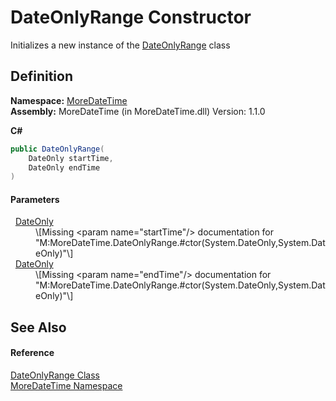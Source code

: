 # DateOnlyRange Constructor


Initializes a new instance of the <a href="7a1da6ff-2542-d2ef-979a-69357b58347b">DateOnlyRange</a> class



## Definition
**Namespace:** <a href="a0cf3e49-c538-3a00-719c-0d43250a2ae2">MoreDateTime</a>  
**Assembly:** MoreDateTime (in MoreDateTime.dll) Version: 1.1.0

**C#**
``` C#
public DateOnlyRange(
	DateOnly startTime,
	DateOnly endTime
)
```



#### Parameters
<dl><dt>  <a href="https://learn.microsoft.com/dotnet/api/system.dateonly" target="_blank" rel="noopener noreferrer">DateOnly</a></dt><dd>\[Missing &lt;param name="startTime"/&gt; documentation for "M:MoreDateTime.DateOnlyRange.#ctor(System.DateOnly,System.DateOnly)"\]</dd><dt>  <a href="https://learn.microsoft.com/dotnet/api/system.dateonly" target="_blank" rel="noopener noreferrer">DateOnly</a></dt><dd>\[Missing &lt;param name="endTime"/&gt; documentation for "M:MoreDateTime.DateOnlyRange.#ctor(System.DateOnly,System.DateOnly)"\]</dd></dl>

## See Also


#### Reference
<a href="7a1da6ff-2542-d2ef-979a-69357b58347b">DateOnlyRange Class</a>  
<a href="a0cf3e49-c538-3a00-719c-0d43250a2ae2">MoreDateTime Namespace</a>  
